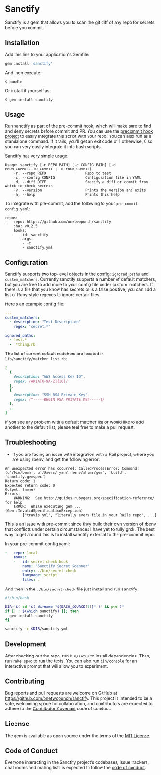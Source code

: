 # Sanctify

Sanctify is a gem that allows you to scan the git diff of any repo for secrets before you commit.

## Installation

Add this line to your application's Gemfile:

```ruby
gem install 'sanctify'
```

And then execute:

    $ bundle

Or install it yourself as:

    $ gem install sanctify

## Usage

Run sanctify as part of the pre-commit hook, which will make sure to find and deny secrets before commit and PR. You can use the [precommit hook project](http://pre-commit.com/) to easily integrate this script with your repo. You can also run as a standalone command. If it fails, you'll get an exit code of 1 otherwise, 0 so you can very easily integrate it into bash scripts.

Sancitfy has very simple usage:

```
Usage: sanctify [-r REPO_PATH] [-c CONFIG_PATH] [-d FROM_COMMIT..TO_COMMIT | -d FROM_COMMIT]
    -r, --repo REPO                  Repo to test
    -c, --config CONFIG              Configuration file in YAML
    -d, --diff DIFF                  Specify a diff or commit from which to check secrets
    -v, --version                    Prints the version and exits
    -h, --help                       Prints this help
```

To integrate with pre-commit, add the following to your `pre-commit-config.yaml`:

```
repos:
-   repo: https://github.com/onetwopunch/sanctify
    sha: v0.2.5
    hooks:
    -   id: sanctify
        args:
        - -c
        - sanctify.yml
```

## Configuration

Sanctify supports two top-level objects in the config: `ignored_paths` and `custom_matchers`. Currently sanctify supports a number of default matchers, but you are free to add more to your config file under custom_matchers. If there is a file that you know has secrets or is a false positive, you can add a list of Ruby-style regexes to ignore certain files.

Here's an example config file:

```yaml
---
custom_matchers:
  - description: "Test Description"
    regex: "secret.*"

ignored_paths:
  - test.*
  - .*thing.rb

```

The list of current default matchers are located in  `lib/sanctify/matcher_list.rb`:

```ruby
[
  {
    description: "AWS Access Key ID",
    regex: /AKIA[0-9A-Z]{16}/
  },
  {
    description: "SSH RSA Private Key",
    regex: /^-----BEGIN RSA PRIVATE KEY-----$/
  },
  ...
]
```

If you see any problem with a default matcher list or would like to add another to the default list, please feel free to make a pull request.

## Troubleshooting

- If you are facing an issue with integration with a Rail project, where you are using rbenv, and get the following error:
```
An unexpected error has occurred: CalledProcessError: Command: (u'/bin/bash', u'/Users/ryan/.rbenv/shims/gem', 'build', 'sanctify.gemspec')
Return code: 1
Expected return code: 0
Output: (none)
Errors:
    WARNING:  See http://guides.rubygems.org/specification-reference/ for help
    ERROR:  While executing gem ... (Gem::InvalidSpecificationException)
        ["travis.yml", "literally every file in your Rails repo", ...]
```

This is an issue with pre-commit since they build their own version of rbenv that conflicts under certain circumstances I have yet to fully grok. The best way to get around this is to install sanctify external to the pre-commit repo.

In your pre-commit-config.yaml:

```yaml
-   repo: local
    hooks:
    -   id: secret-check-hook
        name: "Sanctify Secret Scanner"
        entry: ./bin/secret-check
        language: script
        files: .
```

And then in the `./bin/secret-check` file just install and run sanctify:

```bash
#!/bin/bash

DIR="$( cd "$( dirname "${BASH_SOURCE[0]}" )" && pwd )"
if [[ ! $(which sanctify) ]]; then
  gem install sanctify
fi

sanctify -c $DIR/sanctify.yml
```

## Development

After checking out the repo, run `bin/setup` to install dependencies. Then, run `rake spec` to run the tests. You can also run `bin/console` for an interactive prompt that will allow you to experiment.

## Contributing

Bug reports and pull requests are welcome on GitHub at https://github.com/onetwopunch/sanctify. This project is intended to be a safe, welcoming space for collaboration, and contributors are expected to adhere to the [Contributor Covenant](http://contributor-covenant.org) code of conduct.

## License

The gem is available as open source under the terms of the [MIT License](https://opensource.org/licenses/MIT).

## Code of Conduct

Everyone interacting in the Sanctify project’s codebases, issue trackers, chat rooms and mailing lists is expected to follow the [code of conduct](https://github.com/onetwopunch/sanctify/blob/master/CODE_OF_CONDUCT.md).
